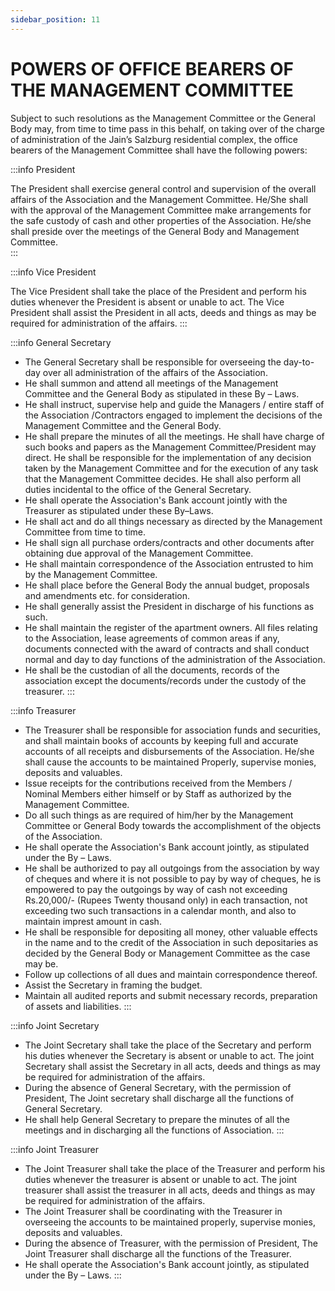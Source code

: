 ```yaml
---
sidebar_position: 11
---
```


# POWERS OF OFFICE BEARERS OF THE MANAGEMENT COMMITTEE

Subject to such resolutions as the Management Committee or  the  General  Body may, from time to time pass in this behalf, on taking over of the charge of administration of the Jain’s Salzburg residential complex, the office bearers of the Management Committee shall have the following powers:

:::info President

The President shall exercise general  control  and  supervision  of  the  overall  affairs of the Association and the  Management  Committee.  He/She  shall  with the approval of the Management Committee make arrangements for the safe custody of cash and other properties  of  the  Association. He/she  shall  preside over the meetings of the General Body  and  Management  Committee.  
:::

:::info Vice President

The Vice President shall take the place of the President and perform his duties whenever the President is absent or unable to act. The Vice President shall  assist the President in all acts, deeds and things as may be required for administration of the affairs.
::: 

:::info General Secretary

- The General Secretary shall be responsible for overseeing the day-to- day over all administration of the affairs of the Association.
- He shall summon and attend all meetings of  the  Management  Committee and the General Body as stipulated in these By – Laws.
- He shall instruct, supervise help and guide the Managers / entire staff  of the Association /Contractors engaged to implement the decisions of the Management Committee and the General Body.
- He shall prepare the minutes of all the meetings. He shall have charge  of such books and papers as the Management Committee/President  may  direct.   He shall be responsible for the implementation of any decision taken   by the Management   Committee   and   for   the   execution    of    any    task   that the Management Committee decides. He shall also perform all duties incidental to the office of the General Secretary.
- He shall operate the Association's Bank account jointly with the Treasurer as stipulated under these By–Laws.
- He shall act and do all things necessary as directed by the Management Committee from time to time.
- He shall sign all purchase orders/contracts and other documents after obtaining due approval of the Management Committee.
- He shall maintain correspondence of the Association entrusted to him by the Management Committee.
- He shall place before the General Body the annual budget, proposals and amendments etc. for consideration.
- He shall generally assist the President in discharge of his functions as such.
- He shall maintain the register of the apartment owners. All files relating to the Association, lease agreements of common areas if any, documents connected with the award of contracts and shall conduct normal and day to day functions of the administration of the Association.
- He shall be the custodian of all the documents, records of the association except the documents/records under the custody of the treasurer.
:::

:::info Treasurer

- The Treasurer shall be responsible for association funds and securities, and shall maintain books of accounts by keeping full and accurate accounts of all receipts and disbursements of the Association. He/she shall cause the accounts  to be maintained Properly, supervise monies, deposits and valuables.
- Issue receipts for the contributions received from the Members / Nominal Members either himself or by Staff as authorized by the Management Committee.
- Do all such things as are required of him/her by the Management Committee or General  Body  towards  the   accomplishment   of   the   objects   of the Association.
- He shall operate the Association's Bank account jointly, as  stipulated under the By – Laws.
- He shall be authorized to pay all outgoings from the association by way of cheques and where it is not possible to pay by way of cheques, he is empowered to pay the outgoings by way of cash not exceeding Rs.20,000/- (Rupees Twenty thousand only) in each transaction, not exceeding two such transactions in a calendar month, and also to maintain imprest amount in cash.
- He shall be responsible for depositing all money, other valuable effects in the name and to the credit of the Association in such depositaries as decided by the General Body or Management Committee as the case may be.
- Follow up collections of all dues and maintain correspondence thereof.
- Assist the Secretary in framing the budget.
- Maintain all audited reports and submit necessary records, preparation of assets and liabilities.
::: 

:::info Joint Secretary

- The Joint Secretary shall take the place of the  Secretary and perform  his duties whenever the Secretary is absent or unable to act.  The  joint  Secretary shall assist the Secretary in all acts, deeds and things as may be required for administration of the affairs.
- During the absence of General Secretary, with the permission of President, The Joint secretary shall discharge all the functions of General Secretary.
- He shall help General Secretary to prepare the minutes of all the meetings and in discharging all the functions of Association.
:::

:::info Joint Treasurer

- The Joint Treasurer shall take the place of the Treasurer and perform his duties whenever the treasurer is absent or unable to  act.  The  joint  treasurer shall assist the treasurer in all acts, deeds and things as may be required for administration of the affairs.
- The Joint Treasurer shall be coordinating with the Treasurer in overseeing the accounts to be maintained properly, supervise monies, deposits and valuables.
- During the absence of Treasurer, with the permission of President, The Joint Treasurer shall discharge all the functions of the Treasurer.
- He shall operate the Association's Bank account jointly, as  stipulated under the By – Laws.
:::

